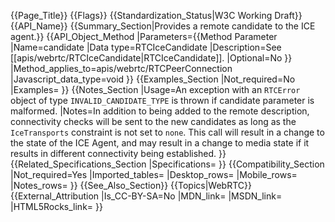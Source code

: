 {{Page_Title}}
{{Flags}}
{{Standardization_Status|W3C Working Draft}}
{{API_Name}}
{{Summary_Section|Provides a remote candidate to the ICE agent.}}
{{API_Object_Method
|Parameters={{Method Parameter
|Name=candidate
|Data type=RTCIceCandidate
|Description=See [[apis/webrtc/RTCIceCandidate|RTCIceCandidate]].
|Optional=No
}}
|Method_applies_to=apis/webrtc/RTCPeerConnection
|Javascript_data_type=void
}}
{{Examples_Section
|Not_required=No
|Examples=
}}
{{Notes_Section
|Usage=An exception with an <code>RTCError</code> object of type <code>INVALID_CANDIDATE_TYPE</code> is thrown if candidate parameter is malformed.
|Notes=In addition to being added to the remote description, connectivity checks will be sent to the new candidates as long as the <code>IceTransports</code> constraint is not set to <code>none</code>. This call will result in a change to the state of the ICE Agent, and may result in a change to media state if it results in different connectivity being established.
}}
{{Related_Specifications_Section
|Specifications=
}}
{{Compatibility_Section
|Not_required=Yes
|Imported_tables=
|Desktop_rows=
|Mobile_rows=
|Notes_rows=
}}
{{See_Also_Section}}
{{Topics|WebRTC}}
{{External_Attribution
|Is_CC-BY-SA=No
|MDN_link=
|MSDN_link=
|HTML5Rocks_link=
}}